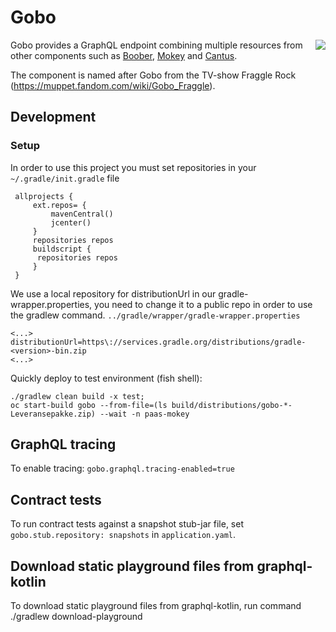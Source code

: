 # Gobo

<img align="right" src="https://vignette.wikia.nocookie.net/muppet/images/5/50/Gobo-fraggle.jpg/revision/latest/scale-to-width-down/280?cb=20101220032515">

Gobo provides a GraphQL endpoint combining multiple resources from other components such as [Boober](https://github.com/Skatteetaten/boober), [Mokey](https://github.com/Skatteetaten/mokey) and [Cantus](https://github.com/Skatteetaten/cantus).

The component is named after Gobo from the TV-show Fraggle Rock (https://muppet.fandom.com/wiki/Gobo_Fraggle).

## Development

### Setup
 
In order to use this project you must set repositories in your `~/.gradle/init.gradle` file
 
     allprojects {
         ext.repos= {
             mavenCentral()
             jcenter()
         }
         repositories repos
         buildscript {
          repositories repos
         }
     }

We use a local repository for distributionUrl in our gradle-wrapper.properties, you need to change it to a public repo in order to use the gradlew command. `../gradle/wrapper/gradle-wrapper.properties`

    <...>
    distributionUrl=https\://services.gradle.org/distributions/gradle-<version>-bin.zip
    <...>

Quickly deploy to test environment (fish shell):

    ./gradlew clean build -x test;
    oc start-build gobo --from-file=(ls build/distributions/gobo-*-Leveransepakke.zip) --wait -n paas-mokey
    

## GraphQL tracing

To enable tracing: `gobo.graphql.tracing-enabled=true`


## Contract tests

To run contract tests against a snapshot stub-jar file, set `gobo.stub.repository: snapshots` in `application.yaml`.


## Download static playground files from graphql-kotlin
To download static playground files from graphql-kotlin, run command
./gradlew download-playground
